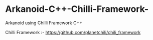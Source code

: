 # Arkanoid-C++-Chilli-Framework-
Arkanoid using Chilli Framework C++

Chilli Framework :- https://github.com/planetchili/chili_framework
